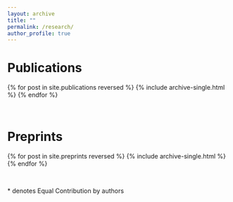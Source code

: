 ```yaml
---
layout: archive
title: ""
permalink: /research/
author_profile: true
---
```

# Publications
{% for post in site.publications reversed %}
  {% include archive-single.html %}
{% endfor %}

<br/>

# Preprints
{% for post in site.preprints reversed %}
  {% include archive-single.html %}
{% endfor %}  

<br/>  

\* denotes Equal Contribution by authors
